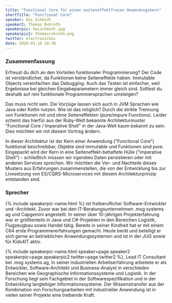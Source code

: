 ```yaml
---
title: "Functional Core für einen seiteneffektfreien Anwendungskern"
shortTitle: "Functional Core"
speaker: Kai Schmidt
speaker2: Thomas Ruhroth
speakerpic: kaischmidt.jpg
speakerpic2: thomasruhroth.png
twitter: electronickai
date: 2020-01-16 18:30
---
```


### Zusammenfassung

Erfreust du dich an den Vorteilen funktionaler Programmierung? Der Code ist verständlicher, da Funktionen keine Seiteneffekte haben. Immutable Objects vereinfachen das Debugging. Auch das Testen ist einfacher, weil Ergebnisse bei gleichen Eingabeparametern immer gleich sind. Solltest du deshalb auf rein funktionale Programmiersprachen umsteigen?

Das muss nicht sein. Die Vorzüge lassen sich auch in JVM Sprachen wie Java oder Kotlin nutzen. Wie ist das möglich? Durch die strikte Trennung von Funktionen mit und ohne Seiteneffekten (pure/impure Functions). Leider scheint das hierfür aus der Ruby-Welt bekannte Architekturmuster "Functional Core / Imperative Shell" in der Java-Welt kaum bekannt zu sein. Dies möchten wir mit diesem Vortrag ändern.

In dieser Architektur ist der Kern einer Anwendung ("Functional Core") funktional beschreibbar, Objekte sind immutable und Funktionen sind pure. Eingepackt wird der Kern in eine Seiteneffekt-behaftete Hülle ("imperative Shell") - schließlich müssen wir irgendwo Daten persistieren oder mit anderen Services sprechen. Wir möchten die Vor- und Nachteile dieses Musters aus Erfahrungen zusammenstellen, die von der Entwicklung bis zur Livesetzung von ES/CQRS-Microservices mit diesem Architekturprinzip entstanden sind.

### Sprecher

{% include speakerpic-name.html %} ist freiberuflicher Software-Entwickler und -Architekt. Zuvor war bei den IT-Beratungsunternehmen .msg systems ag und Capgemini angestellt. In seiner über 10-jährigen Projekterfahrung war er größtenteils in Java und C#-Projekten in den Bereichen Logistik, Flugzeugbau sowie Handel tätig. Bereits in seiner Kindheit hat er mit einem C64 erste Programmiererfahrungen gemacht. Heute berät und beteiligt er sich gerne an betrieblichen Anwendungssystemen und ist in der JUG sowie für Kids4IT aktiv.

{% include speakerpic-name.html speaker=page.speaker2 speakerpic=page.speakerpic2 twitter=page.twitter2 %}, Lead IT Consultant bei .msg systems ag, In seiner industriellen Arbeitserfahrung arbeitete er als Entwickler, Software-Architekt und Business-Analyst in verschieden Bereichen wie Geographische Informationssysteme und Logistik. In der Forschung liegt sein Fachgebiet in der Softwarespezifikation und in der Entwicklung langlebiger Informationssysteme. Der Wissenstransfer aus der Kombination von Forschungsarbeiten mit industrieller Anwendung ist in vielen seiner Projekte eine treibende Kraft.